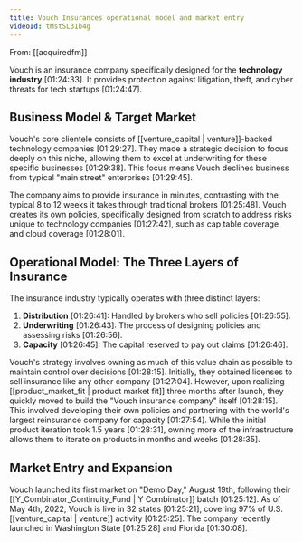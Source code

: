 ```yaml
---
title: Vouch Insurances operational model and market entry
videoId: tMstSL31b4g
---
```


From: [[acquiredfm]] <br/> 

Vouch is an insurance company specifically designed for the **technology industry** <a class="yt-timestamp" data-t="01:24:33">[01:24:33]</a>. It provides protection against litigation, theft, and cyber threats for tech startups <a class="yt-timestamp" data-t="01:24:47">[01:24:47]</a>.

## Business Model & Target Market

Vouch's core clientele consists of [[venture_capital | venture]]-backed technology companies <a class="yt-timestamp" data-t="01:29:27">[01:29:27]</a>. They made a strategic decision to focus deeply on this niche, allowing them to excel at underwriting for these specific businesses <a class="yt-timestamp" data-t="01:29:38">[01:29:38]</a>. This focus means Vouch declines business from typical "main street" enterprises <a class="yt-timestamp" data-t="01:29:45">[01:29:45]</a>.

The company aims to provide insurance in minutes, contrasting with the typical 8 to 12 weeks it takes through traditional brokers <a class="yt-timestamp" data-t="01:25:48">[01:25:48]</a>. Vouch creates its own policies, specifically designed from scratch to address risks unique to technology companies <a class="yt-timestamp" data-t="01:27:42">[01:27:42]</a>, such as cap table coverage and cloud coverage <a class="yt-timestamp" data-t="01:28:01">[01:28:01]</a>.

## Operational Model: The Three Layers of Insurance

The insurance industry typically operates with three distinct layers:
1.  **Distribution** <a class="yt-timestamp" data-t="01:26:41">[01:26:41]</a>: Handled by brokers who sell policies <a class="yt-timestamp" data-t="01:26:55">[01:26:55]</a>.
2.  **Underwriting** <a class="yt-timestamp" data-t="01:26:43">[01:26:43]</a>: The process of designing policies and assessing risks <a class="yt-timestamp" data-t="01:26:56">[01:26:56]</a>.
3.  **Capacity** <a class="yt-timestamp" data-t="01:26:45">[01:26:45]</a>: The capital reserved to pay out claims <a class="yt-timestamp" data-t="01:26:46">[01:26:46]</a>.

Vouch's strategy involves owning as much of this value chain as possible to maintain control over decisions <a class="yt-timestamp" data-t="01:28:15">[01:28:15]</a>. Initially, they obtained licenses to sell insurance like any other company <a class="yt-timestamp" data-t="01:27:04">[01:27:04]</a>. However, upon realizing [[product_market_fit | product market fit]] three months after launch, they quickly moved to build the "Vouch insurance company" itself <a class="yt-timestamp" data-t="01:28:15">[01:28:15]</a>. This involved developing their own policies and partnering with the world's largest reinsurance company for capacity <a class="yt-timestamp" data-t="01:27:54">[01:27:54]</a>. While the initial product iteration took 1.5 years <a class="yt-timestamp" data-t="01:28:31">[01:28:31]</a>, owning more of the infrastructure allows them to iterate on products in months and weeks <a class="yt-timestamp" data-t="01:28:35">[01:28:35]</a>.

## Market Entry and Expansion

Vouch launched its first market on "Demo Day," August 19th, following their [[Y_Combinator_Continuity_Fund | Y Combinator]] batch <a class="yt-timestamp" data-t="01:25:12">[01:25:12]</a>. As of May 4th, 2022, Vouch is live in 32 states <a class="yt-timestamp" data-t="01:25:21">[01:25:21]</a>, covering 97% of U.S. [[venture_capital | venture]] activity <a class="yt-timestamp" data-t="01:25:25">[01:25:25]</a>. The company recently launched in Washington State <a class="yt-timestamp" data-t="01:25:28">[01:25:28]</a> and Florida <a class="yt-timestamp" data-t="01:30:08">[01:30:08]</a>.